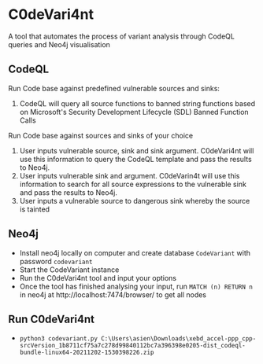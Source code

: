 # C0deVari4nt 
A tool that automates the process of variant analysis through CodeQL queries and Neo4j visualisation

## CodeQL
Run Code base against predefined vulnerable sources and sinks:
1. CodeQL will query all source functions to banned string functions based on Microsoft's Security Development Lifecycle (SDL) Banned Function Calls

Run Code base against sources and sinks of your choice
1. User inputs vulnerable source, sink and sink argument. C0deVari4nt will use this information to query the CodeQL template and pass the results to Neo4j.
2. User inputs vulnerable sink and argument. C0deVarin4t will use this information to search for all source expressions to the vulnerable sink and pass the results to Neo4j.
3. User inputs a vulnerable source to dangerous sink whereby the source is tainted 

## Neo4j
- Install neo4j locally on computer and create database `CodeVariant` with password `codevariant`
- Start the CodeVariant instance
- Run the C0deVari4nt tool and input your options
- Once the tool has finished analysing your input, run `MATCH (n) RETURN n` in neo4j at http://localhost:7474/browser/ to get all nodes

## Run C0deVari4nt
- `python3 codevariant.py C:\Users\asien\Downloads\xebd_accel-ppp_cpp-srcVersion_1b8711cf75a7c278d99840112bc7a396398e0205-dist_codeql-bundle-linux64-20211202-1530398226.zip`
